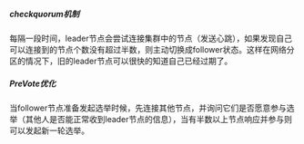 ##### checkquorum机制
每隔一段时间，leader节点会尝试连接集群中的节点（发送心跳），如果发现自己可以连接到的节点个数没有超过半数，则主动切换成follower状态。这样在网络分区的情况下，旧的leader节点可以很快的知道自己已经过期了。
##### PreVote优化
当follower节点准备发起选举时候，先连接其他节点，并询问它们是否愿意参与选举（其他人是否能正常收到leader节点的信息），当有半数以上节点响应并参与则可以发起新一轮选举。